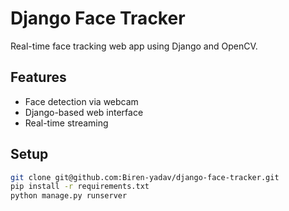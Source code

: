 # Django Face Tracker

Real-time face tracking web app using Django and OpenCV.

## Features
- Face detection via webcam
- Django-based web interface
- Real-time streaming

## Setup
```bash
git clone git@github.com:Biren-yadav/django-face-tracker.git
pip install -r requirements.txt
python manage.py runserver
